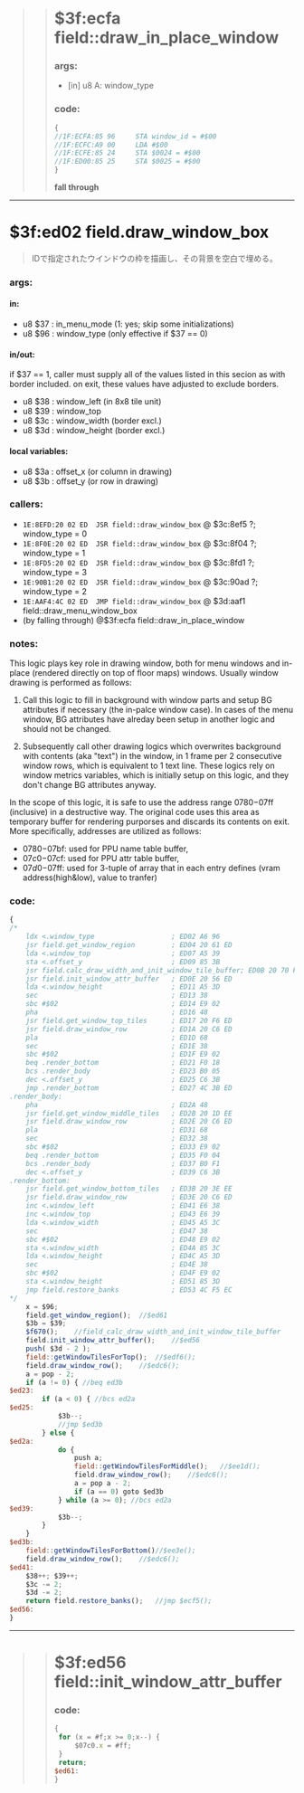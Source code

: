 ﻿>>
>># $3f:ecfa field::draw_in_place_window
>>
>>
>>### args:
>>+	[in] u8 A: window_type
>>
>>### code:
>>```js
>>{
>>//1F:ECFA:85 96     STA window_id = #$00
>>//1F:ECFC:A9 00     LDA #$00
>>//1F:ECFE:85 24     STA $0024 = #$00
>>//1F:ED00:85 25     STA $0025 = #$00
>>}
>>```
>>
>>
>>**fall through**
>>
________________________________________________________________________________


# $3f:ed02 field.draw_window_box
> IDで指定されたウインドウの枠を描画し、その背景を空白で埋める。

### args:

#### in:
+	u8 $37 : in_menu_mode (1: yes; skip some initializations)
+	u8 $96 : window_type (only effective if $37 == 0)

#### in/out:
if $37 == 1, caller must supply all of the values listed in this secion as with border included.
on exit, these values have adjusted to exclude borders.

+	u8 $38 : window_left (in 8x8 tile unit)
+	u8 $39 : window_top
+	u8 $3c : window_width (border excl.)
+	u8 $3d : window_height (border excl.)

#### local variables:
+	u8 $3a : offset_x (or column in drawing)
+	u8 $3b : offset_y (or row in drawing)

### callers:
+	`1E:8EFD:20 02 ED  JSR field::draw_window_box`	@ $3c:8ef5 ?; window_type = 0
+	`1E:8F0E:20 02 ED  JSR field::draw_window_box`	@ $3c:8f04 ?; window_type = 1
+	`1E:8FD5:20 02 ED  JSR field::draw_window_box`	@ $3c:8fd1 ?; window_type = 3
+	`1E:90B1:20 02 ED  JSR field::draw_window_box`	@ $3c:90ad ?; window_type = 2
+	`1E:AAF4:4C 02 ED  JMP field::draw_window_box`	@ $3d:aaf1 field::draw_menu_window_box
+	(by falling through) @$3f:ecfa field::draw_in_place_window

### notes:
This logic plays key role in drawing window,
both for menu windows and in-place (rendered directly on top of floor maps) windows.
Usually window drawing is performed as follows:

1.	Call this logic to fill in background with window parts
	and setup BG attributes if necessary (the in-palce window case).
	In cases of the menu window, BG attributes have alreday been setup in another logic
	and should not be changed.

2.	Subsequently call other drawing logics which overwrites background with
	contents (aka "text") in the window, in 1 frame per 2 consecutive window rows,
	which is equivalent to 1 text line.
	These logics rely on window metrics variables, which is initially setup on this logic,
	and they don't change BG attributes anyway.

In the scope of this logic, it is safe to use the address range $0780-$07ff (inclusive) in a destructive way.
The original code uses this area as temporary buffer for rendering purporses
and discards its contents on exit.
More specifically, addresses are utilized as follows:

- $0780-$07bf: used for PPU name table buffer,
- $07c0-$07cf: used for PPU attr table buffer,
- $07d0-$07ff: used for 3-tuple of array that in each entry defines (vram address(high&low), value to tranfer)

### code:
```js
{
/*
    ldx <.window_type                   ; ED02 A6 96
    jsr field.get_window_region         ; ED04 20 61 ED
	lda <.window_top                    ; ED07 A5 39
	sta <.offset_y                      ; ED09 85 3B
	jsr field.calc_draw_width_and_init_window_tile_buffer; ED0B 20 70 F6
	jsr field.init_window_attr_buffer   ; ED0E 20 56 ED
	lda <.window_height                 ; ED11 A5 3D
	sec                                 ; ED13 38
	sbc #$02                            ; ED14 E9 02
	pha                                 ; ED16 48
	jsr field.get_window_top_tiles      ; ED17 20 F6 ED
	jsr field.draw_window_row           ; ED1A 20 C6 ED
	pla                                 ; ED1D 68
	sec                                 ; ED1E 38
	sbc #$02                            ; ED1F E9 02
	beq .render_bottom                  ; ED21 F0 18
	bcs .render_body                    ; ED23 B0 05
	dec <.offset_y                      ; ED25 C6 3B
	jmp .render_bottom                  ; ED27 4C 3B ED
.render_body:
	pha                                 ; ED2A 48
	jsr field.get_window_middle_tiles   ; ED2B 20 1D EE
	jsr field.draw_window_row           ; ED2E 20 C6 ED
	pla                                 ; ED31 68
	sec                                 ; ED32 38
	sbc #$02                            ; ED33 E9 02
	beq .render_bottom                  ; ED35 F0 04
	bcs .render_body                    ; ED37 B0 F1
	dec <.offset_y                      ; ED39 C6 3B
.render_bottom:
	jsr field.get_window_bottom_tiles   ; ED3B 20 3E EE
	jsr field.draw_window_row           ; ED3E 20 C6 ED
	inc <.window_left                   ; ED41 E6 38
	inc <.window_top                    ; ED43 E6 39
	lda <.window_width                  ; ED45 A5 3C
	sec                                 ; ED47 38
	sbc #$02                            ; ED48 E9 02
	sta <.window_width                  ; ED4A 85 3C
	lda <.window_height                 ; ED4C A5 3D
	sec                                 ; ED4E 38
	sbc #$02                            ; ED4F E9 02
	sta <.window_height                 ; ED51 85 3D
	jmp field.restore_banks             ; ED53 4C F5 EC
*/
	x = $96;
	field.get_window_region();	//$ed61
	$3b = $39;
	$f670();	//field_calc_draw_width_and_init_window_tile_buffer
	field.init_window_attr_buffer();	//$ed56
	push( $3d - 2 );
	field::getWindowTilesForTop();	//$edf6();
	field.draw_window_row();	//$edc6();
	a = pop - 2;
	if (a != 0) { //beq ed3b
$ed23:
		if (a < 0) { //bcs ed2a
$ed25:
			$3b--;
			//jmp $ed3b
		} else {
$ed2a:
			do {
				push a;
				field::getWindowTilesForMiddle();	//$ee1d();
				field.draw_window_row();	//$edc6();
				a = pop a - 2;
				if (a == 0) goto $ed3b
			} while (a >= 0); //bcs ed2a
$ed39:
			$3b--;
		}
	}
$ed3b:
	field::getWindowTilesForBottom()//$ee3e();
	field.draw_window_row();	//$edc6();
$ed41:
	$38++; $39++;
	$3c -= 2;
	$3d -= 2;
	return field.restore_banks();	//jmp $ecf5();
$ed56:
}
```




________________________________________________________________________________
>>
>># $3f:ed56 field::init_window_attr_buffer
>>
>>
>>### code:
>>```js
>>{
>>	for (x = #f;x >= 0;x--) {
>>		$07c0.x = #ff;
>>	}
>>	return;
>>$ed61:
>>}
>>```
>>
>>
>>
>>
